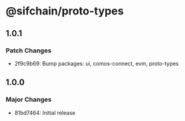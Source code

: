 # @sifchain/proto-types

## 1.0.1

### Patch Changes

- 2f9c9b69: Bump packages: ui, comos-connect, evm, proto-types

## 1.0.0

### Major Changes

- 81bd7464: Initial release
